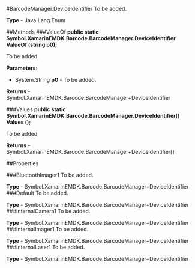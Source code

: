 #BarcodeManager.DeviceIdentifier
To be added.

**Type** - Java.Lang.Enum

##Methods
###ValueOf
**public static Symbol.XamarinEMDK.Barcode.BarcodeManager.DeviceIdentifier ValueOf (string p0);**

To be added.

**Parameters:** 

* System.String **p0** - To be added.

**Returns** - Symbol.XamarinEMDK.Barcode.BarcodeManager+DeviceIdentifier

###Values
**public static Symbol.XamarinEMDK.Barcode.BarcodeManager.DeviceIdentifier[] Values ();**

To be added.


**Returns** - Symbol.XamarinEMDK.Barcode.BarcodeManager+DeviceIdentifier[]

##Properties

###BluetoothImager1
To be added.

**Type** - Symbol.XamarinEMDK.Barcode.BarcodeManager+DeviceIdentifier
###Default
To be added.

**Type** - Symbol.XamarinEMDK.Barcode.BarcodeManager+DeviceIdentifier
###InternalCamera1
To be added.

**Type** - Symbol.XamarinEMDK.Barcode.BarcodeManager+DeviceIdentifier
###InternalImager1
To be added.

**Type** - Symbol.XamarinEMDK.Barcode.BarcodeManager+DeviceIdentifier
###InternalLaser1
To be added.

**Type** - Symbol.XamarinEMDK.Barcode.BarcodeManager+DeviceIdentifier


